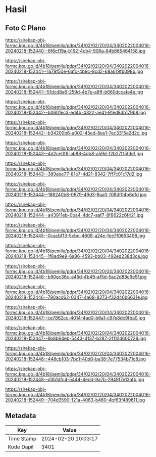 # Hasil

## Foto C Plano

https://sirekap-obj-formc.kpu.go.id/4b18/pemilu/pdpr/34/02/02/20/04/3402022004016-20240218-152440--6f6cf19a-b162-4cb4-906a-84b865464158.jpg

https://sirekap-obj-formc.kpu.go.id/4b18/pemilu/pdpr/34/02/02/20/04/3402022004016-20240218-152441--1a79f50e-6afc-4b9c-8cd2-68a619fb098b.jpg

https://sirekap-obj-formc.kpu.go.id/4b18/pemilu/pdpr/34/02/02/20/04/3402022004016-20240218-152441--51dcd8a6-259d-4b7e-a8ff-b660dccafa4e.jpg

https://sirekap-obj-formc.kpu.go.id/4b18/pemilu/pdpr/34/02/02/20/04/3402022004016-20240218-152442--b0601ec3-ed4b-4322-ae41-91ed8db179b8.jpg

https://sirekap-obj-formc.kpu.go.id/4b18/pemilu/pdpr/34/02/02/20/04/3402022004016-20240218-152442--b34200b6-a002-45ed-8ee1-7ec3315e2d2c.jpg

https://sirekap-obj-formc.kpu.go.id/4b18/pemilu/pdpr/34/02/02/20/04/3402022004016-20240218-152443--4d2ce0f6-ab88-4db8-a59d-f2b27f15fde1.jpg

https://sirekap-obj-formc.kpu.go.id/4b18/pemilu/pdpr/34/02/02/20/04/3402022004016-20240218-152443--389abe77-81e7-4d21-8342-7ff7c01c17d2.jpg

https://sirekap-obj-formc.kpu.go.id/4b18/pemilu/pdpr/34/02/02/20/04/3402022004016-20240218-152444--188240b8-0879-49d3-8aa0-f08df04b6dfd.jpg

https://sirekap-obj-formc.kpu.go.id/4b18/pemilu/pdpr/34/02/02/20/04/3402022004016-20240218-152444--a43911eb-0ba4-4dc7-aaf7-8f8622c6f421.jpg

https://sirekap-obj-formc.kpu.go.id/4b18/pemilu/pdpr/34/02/02/20/04/3402022004016-20240218-152445--0cacbf13-5cbd-4608-a24e-fee7f0653498.jpg

https://sirekap-obj-formc.kpu.go.id/4b18/pemilu/pdpr/34/02/02/20/04/3402022004016-20240218-152445--1f8ad9e9-6a86-4593-bb03-492ed238d3ce.jpg

https://sirekap-obj-formc.kpu.go.id/4b18/pemilu/pdpr/34/02/02/20/04/3402022004016-20240218-152446--b90ec36c-a45d-4b49-af5d-5ac2d88c6e5f.jpg

https://sirekap-obj-formc.kpu.go.id/4b18/pemilu/pdpr/34/02/02/20/04/3402022004016-20240218-152446--790acd62-0347-4a68-8273-f32d46b6631e.jpg

https://sirekap-obj-formc.kpu.go.id/4b18/pemilu/pdpr/34/02/02/20/04/3402022004016-20240218-152447--ce7862cc-4014-4ad0-b6a1-c97e8dc9fba0.jpg

https://sirekap-obj-formc.kpu.go.id/4b18/pemilu/pdpr/34/02/02/20/04/3402022004016-20240218-152447--8b8b64eb-5443-4137-b287-2f112d600728.jpg

https://sirekap-obj-formc.kpu.go.id/4b18/pemilu/pdpr/34/02/02/20/04/3402022004016-20240218-152448--448cb103-7bc1-40d0-ba38-7e77534b71c8.jpg

https://sirekap-obj-formc.kpu.go.id/4b18/pemilu/pdpr/34/02/02/20/04/3402022004016-20240218-152448--d3b1dfc4-5444-4edd-9a7b-2949f7e13afb.jpg

https://sirekap-obj-formc.kpu.go.id/4b18/pemilu/pdpr/34/02/02/20/04/3402022004016-20240218-152449--704d3590-121a-4063-b460-4bf63f489611.jpg


## Metadata

| Key        | Value               |
| ---------- | ------------------- |
| Time Stamp | 2024-02-20 10:03:17 |
| Kode Dapil | 3401                |



